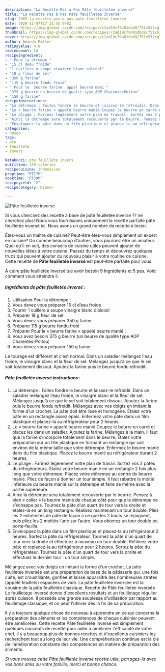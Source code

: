 ```yaml
---
description: "La Recette Pas à Pas Pâte feuilletée inversé"
title: "La Recette Pas à Pas Pâte feuilletée inversé"
slug: 5985-la-recette-pas-a-pas-pate-feuilletee-inverse
date: 2020-11-07T17:32:55.948Z
image: https://img-global.cpcdn.com/recipes/c2ad19c79481dbd9/751x532cq70/pate-feuilletee-inverse-photo-principale-de-la-recette.jpg
thumbnail: https://img-global.cpcdn.com/recipes/c2ad19c79481dbd9/751x532cq70/pate-feuilletee-inverse-photo-principale-de-la-recette.jpg
cover: https://img-global.cpcdn.com/recipes/c2ad19c79481dbd9/751x532cq70/pate-feuilletee-inverse-photo-principale-de-la-recette.jpg
author: Amanda Miller
ratingvalue: 4.8
reviewcount: 10
recipeingredient:
- " Pour la dtrempe "
- "15 cl deau froide"
- "1 cuillère à soupe vinaigre blanc dalcool"
- "18 g fleur de sel"
- "350 g farine"
- "115 g beurre fondu froid"
- " Pour le  beurre farine  appel beurre mani "
- "375 g beurre un beurre de qualit type AOP CharentesPoitou"
- "150 g farine"
recipeinstructions:
- "La détrempe : Faites fondre le beurre et laissez-le refroidir. Dans un saladier mélangez l’eau froide, le vinaigre blanc et la fleur de sel. Mélangez jusqu’à ce que le sel soit totalement dissout. Ajoutez la farine puis le beurre fondu refroidit. Mélangez avec vos doigts en imitant la forme d’un crochet. La pâte doit être lisse et homogène. Étalez votre pâte en un rectangle assez épais. Enfermez votre pâte dans un film plastique et placez-la au réfrigérateur pour 2 heures."
- "Le « beurre farine » appelé beurre manié Coupez le beurre en carré et placez les dans un saladier. Ajoutez la farine. Mélangez à la main. Il faut que la farine s’incorpore totalement dans le beurre. Étalez votre préparation sur un film plastique en formant un rectangle qui soit environ de la même taille que votre détrempe. Enfermez le beurre manié dans du film plastique. Placez le beurre manié au réfrigérateur durant 2 heures,"
- "Le pliage : Farinez légèrement votre plan de travail. Sortez vos 2 pâtes du réfrigérateurs. Étalez votre beurre manié en un rectangle 2 fois plus long que votre détrempe. Placez votre détrempe au centre du beurre manié. Pliez de façon à donner un tour simple. Il faut rabattre la moitié inférieure du beurre manié sur la détrempe et faire de même avec la partie supérieure."
- "Ainsi la détrempe sera totalement recouverte par le beurre. Pensez à bien « coller » le beurre manié de chaque côté pour que la détrempe ne s’échappe pas. Tournez la pâte d’un quart de tour vers la droite et étalez-la en un long rectangle. Réalisez maintenant un tour double. Pliez les 2 extrémités de pâte de façon à ce que les 2 bouts se rejoignent, puis pliez les 2 moitiés l’une sur l’autre. Vous obtenez un tour double ou porte-feuille."
- "Enveloppez la pâte dans un film plastique et placez-la au réfrigérateur 2 heures. Sortez la pâte du réfrigérateur. Tournez la pâte d’un quart de tour vers la droite et effectuez à nouveau un tour double. Refilmez votre pâte et replacez-la au réfrigérateur pour 2 heures. Sortez la pâte du réfrigérateur. Tournez la pâte d’un quart de tour vers la droite et effectuez le dernier tour : un tour simple."
categories:
- Resep
tags:
- pte
- feuillete
- invers

katakunci: pte feuillete invers 
nutrition: 150 calories
recipecuisine: Indonesian
preptime: "PT17M"
cooktime: "PT39M"
recipeyield: "2"
recipecategory: Dinner

---
```



![Pâte feuilletée inversé](https://img-global.cpcdn.com/recipes/c2ad19c79481dbd9/751x532cq70/pate-feuilletee-inverse-photo-principale-de-la-recette.jpg)

Si vous cherchez des recette à base de pâte feuilletée inversé ?? ne cherchez plus! Nous vous fournissons uniquement la recette parfaite pâte feuilletée inversé ici. Nous avons un grand nombre de recette à tester.

Êtes-vous un maître de cuisine? Peut-être êtes-vous simplement un expert en cuisine? Ou comme beaucoup d'autres, vous pourriez être un amateur. Quoi qu'il en soit, des conseils de cuisine utiles peuvent ajouter de nouvelles idées à votre cuisine. Passez du temps et découvrez quelques trucs qui peuvent ajouter du nouveau plaisir à votre routine de cuisine. Cette recette de <strong> Pâte feuilletée inversé </strong> est peut-être parfaite pour vous.

<!--inarticleads1-->

À cuire pâte feuilletée inversé tue avoir besoin 9 Ingrédients et 5 pas. Voici comment vous atteindre il.

##### Ingrédients de pâte feuilletée inversé :

1. Utilisation  Pour la détrempe :
1. Vous devez vous préparer 15 cl d’eau froide
1. Fournir 1 cuillère à soupe vinaigre blanc d’alcool
1. Préparer 18 g fleur de sel
1. Vous devez vous préparer 350 g farine
1. Préparer 115 g beurre fondu froid
1. Préparer  Pour le « beurre farine » appelé beurre manié :
1. Vous avez besoin 375 g beurre (un beurre de qualité type AOP Charentes-Poitou)
1. Vous devez vous préparer 150 g farine


Le tourage est différent et c&#39;est normal. Dans un saladier mélangez l&#39;eau froide, le vinaigre blanc et la fleur de sel. Mélangez jusqu&#39;à ce que le sel soit totalement dissout. Ajoutez la farine puis le beurre fondu refroidit. 

<!--inarticleads2-->

##### Pâte feuilletée inversé instructions :

1. La détrempe : Faites fondre le beurre et laissez-le refroidir. Dans un saladier mélangez l’eau froide, le vinaigre blanc et la fleur de sel. Mélangez jusqu’à ce que le sel soit totalement dissout. Ajoutez la farine puis le beurre fondu refroidit. Mélangez avec vos doigts en imitant la forme d’un crochet. La pâte doit être lisse et homogène. Étalez votre pâte en un rectangle assez épais. Enfermez votre pâte dans un film plastique et placez-la au réfrigérateur pour 2 heures.
1. Le « beurre farine » appelé beurre manié Coupez le beurre en carré et placez les dans un saladier. Ajoutez la farine. Mélangez à la main. Il faut que la farine s’incorpore totalement dans le beurre. Étalez votre préparation sur un film plastique en formant un rectangle qui soit environ de la même taille que votre détrempe. Enfermez le beurre manié dans du film plastique. Placez le beurre manié au réfrigérateur durant 2 heures,
1. Le pliage : Farinez légèrement votre plan de travail. Sortez vos 2 pâtes du réfrigérateurs. Étalez votre beurre manié en un rectangle 2 fois plus long que votre détrempe. Placez votre détrempe au centre du beurre manié. Pliez de façon à donner un tour simple. Il faut rabattre la moitié inférieure du beurre manié sur la détrempe et faire de même avec la partie supérieure.
1. Ainsi la détrempe sera totalement recouverte par le beurre. Pensez à bien « coller » le beurre manié de chaque côté pour que la détrempe ne s’échappe pas. Tournez la pâte d’un quart de tour vers la droite et étalez-la en un long rectangle. Réalisez maintenant un tour double. Pliez les 2 extrémités de pâte de façon à ce que les 2 bouts se rejoignent, puis pliez les 2 moitiés l’une sur l’autre. Vous obtenez un tour double ou porte-feuille.
1. Enveloppez la pâte dans un film plastique et placez-la au réfrigérateur 2 heures. Sortez la pâte du réfrigérateur. Tournez la pâte d’un quart de tour vers la droite et effectuez à nouveau un tour double. Refilmez votre pâte et replacez-la au réfrigérateur pour 2 heures. Sortez la pâte du réfrigérateur. Tournez la pâte d’un quart de tour vers la droite et effectuez le dernier tour : un tour simple.


Mélangez avec vos doigts en imitant la forme d&#39;un crochet. La pâte feuilletée inversée est une préparation de base de la pâtisserie qui, une fois cuite, est croustillante, gonflée et laisse apparaître des nombreuses strates (appelé feuillets) espacées de vide. La pâte feuilletée inversée est la cousine de la pâte feuilletée classique. Recette de Pâte feuilletée inversée Le feuilletage inversé donne d&#39;excellents résultats et un feuilletage régulier après cuisson. Il possède une grande souplesse d&#39;utilisation par rapport au feuilletage classique, et on peut l&#39;utiliser dès la fin de sa préparation. 

<!--inarticleads1-->

<p>
Il y a toujours quelque chose de nouveau à apprendre en ce qui concerne la préparation des aliments et les compétences de chaque cuisinier peuvent être améliorées. Cette recette Pâte feuilletée inversé est simplement quelques concepts de recette pour aider à améliorer l'efficacité de votre chef. Il y a beaucoup plus de bonnes recettes et d'excellents cuisiniers les recherchent tout au long de leur vie. Une compréhension continue est la clé de l'amélioration constante des compétences en matière de préparation des aliments.
</p>

<p>
<i>Si vous trouvez cette Pâte feuilletée inversé recette utile, partagez-la avec vos bons amis ou votre famille, merci et bonne chance.</i>
</p>
